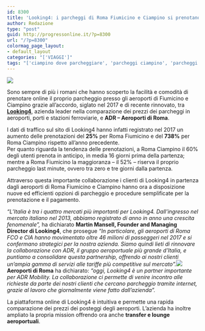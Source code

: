 ```yaml
---
id: 8300
title: 'Looking4: i parcheggi di Roma Fiumicino e Ciampino si prenotano online'
author: Redazione
type: "post"
guid: http://progressonline.it/?p=8300
url: "/?p=8300"
colormag_page_layout:
- default_layout
categories: "['VIAGGI']"
tags: "['ciampino dove parcheggiare', 'parcheggi ciampino', 'parcheggi fiumicino', 'parcheggio ciampino', 'parcheggio fiumicino', 'trovare parcheggio fiumicino']"
---
```


![](https://progressonline.it/wp-content/uploads/2018/04/0.png)

Sono sempre di più i romani che hanno scoperto la facilità e comodità di prenotare online il proprio parcheggio presso gli aeroporti di Fiumicino e Ciampino grazie all’accordo, siglato nel 2017 e di recente rinnovato, tra [**Looking4**](https://aigo.us10.list-manage.com/track/click?u=83d51d2daac60c91f8684127a&id=b8027983b6&e=75ee0efb1d), azienda leader nella comparazione dei prezzi dei parcheggi in aeroporti, porti e stazioni ferroviarie, e **ADR – Aeroporti di Roma**.

I dati di traffico sul sito di Looking4 hanno infatti registrato nel 2017 un aumento delle prenotazioni del **25%** per Roma Fiumicino e del **738%** per Roma Ciampino rispetto all’anno precedente.  
Per quanto riguarda la tendenza delle prenotazioni, a Roma Ciampino il 60% degli utenti prenota in anticipo, in media 16 giorni prima della partenza; mentre a Roma Fiumicino la maggioranza – il 52% – riserva il proprio parcheggio last minute, ovvero tra zero e tre giorni dalla partenza.

Attraverso questa importante collaborazione i clienti di Looking4 in partenza dagli aeroporti di Roma Fiumicino e Ciampino hanno ora a disposizione nuove ed efficienti opzioni di parcheggio e procedure semplificate per la prenotazione e il pagamento.

*“L’Italia è tra i quattro mercati più importanti per Looking4. Dall’ingresso nel mercato italiano nel 2013, abbiamo registrato di anno in anno una crescita fenomenale”,* ha dichiarato **Martin Mansell, Founder and Managing Director di Looking4**, che prosegue *“In particolare, gli aeroporti di Roma FCO e CIA hanno movimentato oltre 46 milioni di passeggeri nel 2017 e si confermano strategici per la nostra azienda. Siamo quindi lieti di rinnovare la collaborazione con ADR, il gruppo aeroportuale più grande d’Italia, e puntiamo a consolidare questa partnership, offrendo ai nostri clienti un’ampia gamma di servizi alle tariffe più competitive sul mercato”.*![](https://gallery.mailchimp.com/83d51d2daac60c91f8684127a/images/f1fb0002-9102-4081-93ef-d97572994b5f.jpg)  
**Aeroporti di Roma** ha dichiarato: *“oggi, Looking4 è un partner importante per ADR Mobility. La collaborazione ci permette di venire incontro alle richieste da parte dei nostri clienti che cercano parcheggio tramite internet, grazie al lavoro che giornalmente viene fatto dall’azienda”.*

La piattaforma online di Looking4 è intuitiva e permette una rapida comparazione dei prezzi dei posteggi degli aeroporti. L’azienda ha inoltre ampliato la propria mission offrendo ora anche **transfer e lounge aeroportuali**.